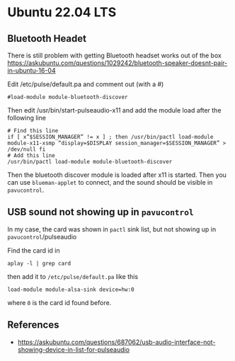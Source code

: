 # Ubuntu 22.04 LTS

## Bluetooth Headet

There is still problem with getting Bluetooth headset works out of the box https://askubuntu.com/questions/1029242/bluetooth-speaker-doesnt-pair-in-ubuntu-16-04

Edit /etc/pulse/default.pa and comment out (with a #)

    #load-module module-bluetooth-discover

Then edit /usr/bin/start-pulseaudio-x11 and add the module load after the following line

    # Find this line
    if [ x”$SESSION_MANAGER” != x ] ; then /usr/bin/pactl load-module module-x11-xsmp “display=$DISPLAY session_manager=$SESSION_MANAGER” > /dev/null fi
    # Add this line
    /usr/bin/pactl load-module module-bluetooth-discover

Then the bluetooth discover module is loaded after x11 is started. Then you can use `blueman-applet` to connect, and the sound should be visible in `pavucontrol`.

## USB sound not showing up in `pavucontrol`

In my case, the card was shown in `pactl` sink list, but not showing up in `pavucontrol`/pulseaudio

Find the card id in

    aplay -l | grep card

then add it to `/etc/pulse/default.pa` like this

    load-module module-alsa-sink device=hw:0

where `0` is the card id found before.

## References

- https://askubuntu.com/questions/687062/usb-audio-interface-not-showing-device-in-list-for-pulseaudio

